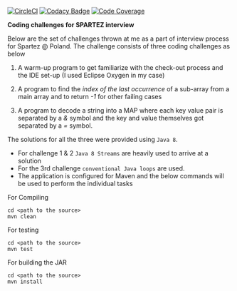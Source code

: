 
[![CircleCI](https://circleci.com/gh/Vignesh-Durairaj/Spartez.svg?style=svg)](https://circleci.com/gh/Vignesh-Durairaj/Spartez) 
[![Codacy Badge](https://api.codacy.com/project/badge/Grade/26351e02f2c5401e975281183b73387b)](https://app.codacy.com/app/Vignesh-Durairaj/Spartez?utm_source=github.com&utm_medium=referral&utm_content=Vignesh-Durairaj/Spartez&utm_campaign=Badge_Grade_Dashboard) [![Code Coverage](https://codecov.io/gh/Vignesh-Durairaj/Spartez/branch/master/graph/badge.svg)](https://codecov.io/gh/Vignesh-Durairaj/Spartez)

**Coding challenges for SPARTEZ interview**

Below are the set of challenges thrown at me as a part of interview process for Spartez @ Poland. The challenge consists of three coding challenges as below

1. A warm-up program to get familiarize with the check-out process and the IDE set-up (I used Eclipse Oxygen in my case)

2. A program to find the *index of the last occurrence* of a sub-array from a main array and to return *-1* for other failing cases

3. A program to decode a string into a MAP where each key value pair is separated by a *&* symbol and the key and value themselves got separated by a *=* symbol.

The solutions for all the three were provided using `Java 8`.

* For challenge 1 & 2 `Java 8 Streams` are heavily used to arrive at a solution
* For the 3rd challenge `conventional Java loops` are used.
* The application is configured for Maven and the below commands will be used to perform the individual tasks

For Compiling

```
cd <path to the source>
mvn clean
```

For testing

```
cd <path to the source>
mvn test
```

For building the JAR

```
cd <path to the source>
mvn install
```